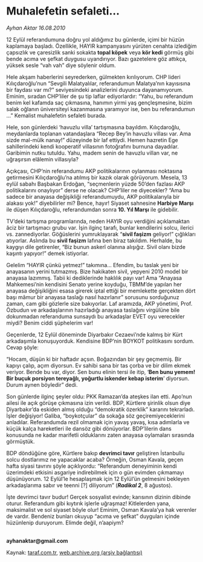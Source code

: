 # Muhalefetin sefaleti...

*Ayhan Aktar 16.08.2010*

<div class="yazi"><p>12 Eylül referandumuna doğru yol aldığımız bu günlerde, içimi bir hüzün kaplamaya başladı. Özellikle, HAYIR kampanyasını yürüten cenahta izlediğim çapsızlık ve çaresizlik sanki sokakta <b>topal köpek</b> veya <b>kör kedi</b> görmüş gibi bende acıma ve şefkat duygusu uyandırıyor. Bazı gazetelere göz attıkça, yüksek sesle “vah vah” diye söylenir oldum.</p>
<p>Hele akşam haberlerini seyrederken, gülmekten kırılıyorum. CHP lideri Kılıçdaroğlu’nun “Sevgili Malatyalılar, referandumun Malatya’nın kayısısına bir faydası var mı?” seviyesindeki analizlerini duyunca dayanamıyorum. Eminim, sıradan CHP’liler de şu tip laflar ediyorlardır: “Yahu, bu referandum benim kel kafamda saç çıkmasına, hanımın yirmi yaş gençleşmesine, bizim salak oğlanın üniversiteyi kazanmasına yaramıyor ise, ben bu referandumun ...” Kemalist muhalefetin sefaleti burada.</p>
<p>Hele, son günlerdeki ‘havuzlu villa’ tartışmasına bayıldım. Kılıçdaroğlu, meydanlarda toplanan vatandaşlara “Recep Bey’in havuzlu villası var. Ama sizde mal-mülk nanay!” düzeyinde bir laf ettiydi. Hemen hazretin Ege sahillerindeki kendi kooperatif villasının fotoğrafını burnuna dayadılar. Garibimin nutku tutuldu. Yahu, madem senin de havuzlu villan var, ne uğraşırsın elâlemin villasıyla? </p>
<p>Açıkçası, CHP’nin referandumu AKP politikalarının oylanması noktasına getirmesini Kılıçdaroğlu’na atılmış bir kazık olarak görüyorum. Mesela, 13 eylül sabahı Başbakan Erdoğan, “seçmenlerin yüzde 50’den fazlası AKP politikalarını onaylıyor” derse ne olacak? CHP’liler ne diyecekler? “Ama bu sadece bir anayasa değişikliği referandumuydu, AKP politikalarıyla bir alakası yok!” diyebilirler mi? Bence, hayır! Siyaset sahnesine <b>Harbiye Marşı</b> ile düşen Kılıçdaroğlu, referandumdan sonra <b>10. Yıl Marşı</b> ile gidebilir.</p>
<p>TV’deki tartışma programlarında, neden HAYIR oyu verdiğini açıklamaktan âciz bir tartışmacı grubu var. İşin ilginç tarafı, bunlar kendilerini solcu, ilerici vs. zannediyorlar. Göğüslerini yumruklayarak “<b>sivil faşizm</b> geliyor!” çığlıkları atıyorlar. Aslında bu <b>sivil faşizm</b> lafına ben biraz takıldım. Herhalde, bu kaygıyı dile getirenler, “Biz bunun askerî olanına alışığız. Sivil olanı bizde kaşıntı yapıyor!” demek istiyorlar.</p>
<p>Gelelim “HAYIR çünkü yetmez!” takımına... Efendim, bu taslak yeni bir anayasanın yerini tutmazmış. Bize hakikaten sivil, yepyeni 2010 model bir anayasa lazımmış. Tabii ki dediklerinde haklılık payı var! Ama “Anayasa Mahkemesi’nin kendisini Senato yerine koyduğu, TBMM’de yapılan her anayasa değişikliğini esasa girerek iptal ettiği bir memlekette gerçekten dört başı mâmur bir anayasa taslağı nasıl hazırlanır” sorusunu sorduğunuz zaman, cam gibi gözlerle size bakıyorlar. Laf aramızda, AKP yönetimi, Prof. Özbudun ve arkadaşlarının hazırladığı anayasa taslağını virgülüne bile dokunmadan referanduma sunsaydı bu arkadaşlar EVET oyu verecekler miydi? Benim ciddi şüphelerim var!</p>
<p>Geçenlerde, 12 Eylül döneminde Diyarbakır Cezaevi’nde kalmış bir Kürt arkadaşımla konuşuyorduk. Kendisine BDP’nin BOYKOT politikasını sordum. Cevap şöyle: </p>
<p>“Hocam, düşün ki bir haftadır açsın. Boğazından bir şey geçmemiş. Bir kapıyı çalıp, açım diyorsun. Ev sahibi sana bir tas çorba ve bir dilim ekmek veriyor. Bende bu var, diyor. Sen bunu elinin tersi ile itip, ‘<b>Ben bunu yemem! Bir buçuk porsiyon tereyağlı, yoğurtlu iskender kebap isterim</b>’ diyorsun. Durum aynen böyledir” dedi.</p>
<p>Son günlerde ilginç şeyler oldu: PKK Ramazan’da ateşkes ilan etti. Apo’nun ailesi ile açık görüşe çıkmasına izin verildi. BDP, Kürtlere şirinlik olsun diye Diyarbakır’da eskiden almış olduğu “demokratik özerklik” kararını tekrarladı. İşler değişiyor! Galiba, “boykotçular” da sokağa söz geçiremiyeceklerini anladılar. Referandumda rezil olmamak için yavaş yavaş, kısa adımlarla ve küçük kalça hareketleri ile dansöz gibi dönüyorlar. BDP’lilerin dans konusunda ne kadar marifetli olduklarını zaten anayasa oylamaları sırasında görmüştük.</p>
<p>BDP döndüğüne göre, Kürtlere bakıp <b>devrimci tavır</b> geliştiren İstanbullu solcu dostlarımız ne yapacaklar acaba? Örneğin, Osman Kavala, geçen hafta siyasi tavrını şöyle açıklıyordu: “Referandum deneyiminin kendi üzerimdeki etkisini asgariye indirebilmek için o gün evimden çıkmamayı düşünüyorum. 12 Eylül’le hesaplaşmak için 12 Eylül’ün gelmesini bekleyen arkadaşlarıma sabır ve teenni [?] diliyorum” (<b><i>Radikal 2</i></b>, 8 ağustos).</p>
<p>İşte devrimci tavır budur! Gerçek sosyalist evinde; karısının dizinin dibinde oturur. Referandum gibi kıytırık işlerle uğraşmaz! Kitlelerden yana, maksimalist ve sol siyaset böyle olur! Eminim, Osman Kavala’ya hak verenler de vardır. Bendeniz bunları okuyup “acıma ve şefkat” duyguları içinde hüzünlenip duruyorum. Elimde değil, n’aapiym?</p>
<p><b><br/>ayhanaktar@gmail.com</b></p></div>

Kaynak: [taraf.com.tr](http://www.taraf.com.tr:80/ayhan-aktar/makale-muhalefetin-sefaleti.htm), [web.archive.org (arşiv bağlantısı)](http://web.archive.org/web/20100817163127/http://www.taraf.com.tr:80/ayhan-aktar/makale-muhalefetin-sefaleti.htm)
